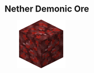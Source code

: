 # Nether Demonic Ore

<figure><img src="https://github.com/ItsMePok/PFE/blob/wikiAssets/ore/NetherDemonicOre.png?raw=true" alt=""><figcaption></figcaption></figure>

